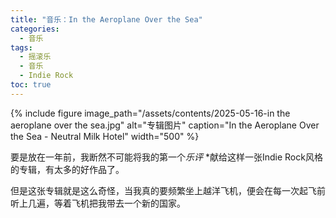 ```yaml
---
title: "音乐：In the Aeroplane Over the Sea"
categories:
  - 音乐
tags:
  - 摇滚乐
  - 音乐
  - Indie Rock
toc: true
---
```

{% include figure 
   image_path="/assets/contents/2025-05-16-in the aeroplane over the sea.jpg" 
   alt="专辑图片"
   caption="In the Aeroplane Over the Sea - Neutral Milk Hotel" 
   width="500"
%}

要是放在一年前，我断然不可能将我的第一个*乐评* *献给这样一张Indie Rock风格的专辑，有太多的好作品了。

但是这张专辑就是这么奇怪，当我真的要频繁坐上越洋飞机，便会在每一次起飞前听上几遍，等着飞机把我带去一个新的国家。

